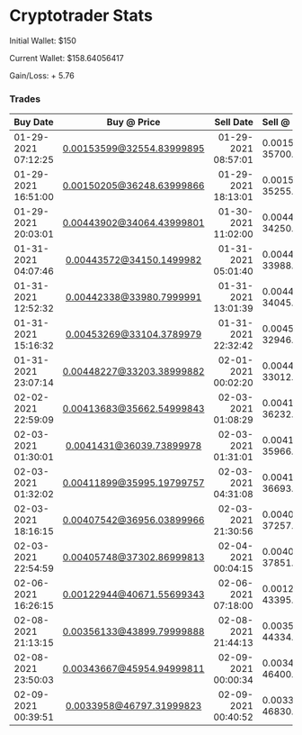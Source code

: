 # Cryptotrader Stats

Initial Wallet: $150

Current Wallet: $158.64056417

Gain/Loss: + 5.76

### Trades 

| Buy Date | Buy @ Price | Sell Date | Sell @ Price | Start/End Amount | Gain/Loss |
| :------------- | :----------: | -----------: | :------------- | :----------: | -----------: |
| 01\-29\-2021 07:12:25 | 0.00153599@32554.83999895 | 01\-29\-2021 08:57:01 | 0.00153599 @ 35700.0 | 50.00390869/54.64292105 | + 9.66 |
| 01\-29\-2021 16:51:00 | 0.00150205@36248.63999866 | 01\-29\-2021 18:13:01 | 0.00150205 @ 35255.82299523 | 54.44726971/52.770662900000005 | - 2.74 |
| 01\-29\-2021 20:03:01 | 0.00443902@34064.43999801 | 01\-30\-2021 11:02:00 | 0.00443902 @ 34250.63999936 | 151.21273044/151.50713851 | + 0.55 |
| 01\-31\-2021 04:07:46 | 0.00443572@34150.1499982 | 01\-31\-2021 05:01:40 | 0.00443572 @ 33988.75 | 151.48050335/150.23690213 | - 0.47 |
| 01\-31\-2021 12:52:32 | 0.00442338@33980.7999991 | 01\-31\-2021 13:01:39 | 0.00442338 @ 34045.33799945 | 150.3099911/150.06838307 | + 0.19 |
| 01\-31\-2021 15:16:32 | 0.00453269@33104.3789979 | 01\-31\-2021 22:32:42 | 0.00453269 @ 32946.20099985 | 150.05188764/148.81224361000002 | - 0.48 |
| 01\-31\-2021 23:07:14 | 0.00448227@33203.38999882 | 02\-01\-2021 00:02:20 | 0.00448227 @ 33012.69999799 | 148.82655889/147.4539334 | - 0.57 |
| 02\-02\-2021 22:59:09 | 0.00413683@35662.54999843 | 02\-03\-2021 01:08:29 | 0.00413683 @ 36232.01899764 | 147.52990671/149.36110319000002 | + 1.60 |
| 02\-03\-2021 01:30:01 | 0.0041431@36039.73899978 | 02\-03\-2021 01:31:01 | 0.0041431 @ 35966.70999976 | 149.31624265/148.49212834 | - 0.20 |
| 02\-03\-2021 01:32:02 | 0.00411899@35995.19799757 | 02\-03\-2021 04:31:08 | 0.00411899 @ 36693.59599805 | 148.2638606/150.61156304 | + 1.94 |
| 02\-03\-2021 18:16:15 | 0.00407542@36956.03899966 | 02\-03\-2021 21:30:56 | 0.00407542 @ 37257.82399851 | 150.61138046/151.30983659999998 | + 0.82 |
| 02\-03\-2021 22:54:59 | 0.00405748@37302.86999813 | 02\-04\-2021 00:04:15 | 0.00405748 @ 37851.27999892 | 151.35564896/153.04327873 | + 1.47 |
| 02\-06\-2021 16:26:15 | 0.00122944@40671.55699343 | 02\-06\-2021 07:18:00 | 0.00122944 @ 43395.55 | 50.00323903/53.16549220300001 | + 6.70 |
| 02\-08\-2021 21:13:15 | 0.00356133@43899.79999888 | 02\-08\-2021 21:44:13 | 0.00356133 @ 44334.4999986 | 156.34167473/157.33717064 | + 0.99 |
| 02\-08\-2021 23:50:03 | 0.00343667@45954.94999811 | 02\-09\-2021 00:00:34 | 0.00343667 @ 46400.03999802 | 157.93199801/158.90350978 | + 0.97 |
| 02\-09\-2021 00:39:51 | 0.0033958@46797.31999823 | 02\-09\-2021 00:40:52 | 0.0033958 @ 46830.52999882 | 158.91433925/158.47051888 | + 0.07 |
